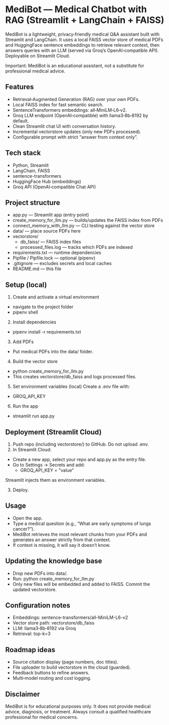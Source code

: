 # MediBot — Medical Chatbot with RAG (Streamlit + LangChain + FAISS)

MediBot is a lightweight, privacy‑friendly medical Q&A assistant built with Streamlit and LangChain. It uses a local FAISS vector store of medical PDFs and HuggingFace sentence embeddings to retrieve relevant context, then answers queries with an LLM (served via Groq’s OpenAI‑compatible API). Deployable on Streamlit Cloud.

Important: MediBot is an educational assistant, not a substitute for professional medical advice.

## Features
- Retrieval‑Augmented Generation (RAG) over your own PDFs.
- Local FAISS index for fast semantic search.
- SentenceTransformers embeddings: all‑MiniLM‑L6‑v2.
- Groq LLM endpoint (OpenAI‑compatible) with llama3‑8b‑8192 by default.
- Clean Streamlit chat UI with conversation history.
- Incremental vectorstore updates (only new PDFs processed).
- Configurable prompt with strict “answer from context only”.

## Tech stack
- Python, Streamlit
- LangChain, FAISS
- sentence-transformers
- HuggingFace Hub (embeddings)
- Groq API (OpenAI‑compatible Chat API)

## Project structure
- app.py — Streamlit app (entry point)
- create_memory_for_llm.py — builds/updates the FAISS index from PDFs
- connect_memory_with_llm.py — CLI testing against the vector store
- data/ — place source PDFs here
- vectorstore/
  - db_faiss/ — FAISS index files
  - processed_files.log — tracks which PDFs are indexed
- requirements.txt — runtime dependencies
- Pipfile / Pipfile.lock — optional (pipenv)
- .gitignore — excludes secrets and local caches
- README.md — this file

## Setup (local)
1) Create and activate a virtual environment
- navigate to the project folder
- pipenv shell

2) Install dependencies
- pipenv install -r requirements.txt

3) Add PDFs
- Put medical PDFs into the data/ folder.

4) Build the vector store
- python create_memory_for_llm.py
- This creates vectorstore/db_faiss and logs processed files.

5) Set environment variables (local)
Create a .env file with:
- GROQ_API_KEY

6) Run the app
- streamlit run app.py

## Deployment (Streamlit Cloud)
1) Push repo (including vectorstore/) to GitHub. Do not upload .env.
2) In Streamlit Cloud:
- Create a new app, select your repo and app.py as the entry file.
- Go to Settings → Secrets and add:
  - GROQ_API_KEY = "value"
  
Streamlit injects them as environment variables.

3) Deploy.

## Usage
- Open the app.
- Type a medical question (e.g., “What are early symptoms of lungs cancer?”).
- MediBot retrieves the most relevant chunks from your PDFs and generates an answer strictly from that context.
- If context is missing, it will say it doesn’t know.

## Updating the knowledge base
- Drop new PDFs into data/.
- Run: python create_memory_for_llm.py
- Only new files will be embedded and added to FAISS. Commit the updated vectorstore.

## Configuration notes
- Embeddings: sentence-transformers/all-MiniLM-L6-v2
- Vector store path: vectorstore/db_faiss
- LLM: llama3‑8b‑8192 via Groq 
- Retrieval: top-k=3

## Roadmap ideas
- Source citation display (page numbers, doc titles).
- File uploader to build vectorstore in the cloud (guarded).
- Feedback buttons to refine answers.
- Multi‑model routing and cost logging.

## Disclaimer
MediBot is for educational purposes only. It does not provide medical advice, diagnosis, or treatment. Always consult a qualified healthcare professional for medical concerns.
